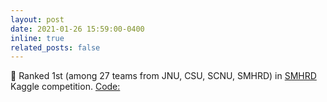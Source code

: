 ```yaml
---
layout: post
date: 2021-01-26 15:59:00-0400
inline: true
related_posts: false
---
```


:1st_place_medal: Ranked 1st (among 27 teams from JNU, CSU, SCNU, SMHRD) in [SMHRD](https://smhrd.or.kr/) Kaggle competition. [Code:](https://github.com/taehoonkweon/kaggle_project)
